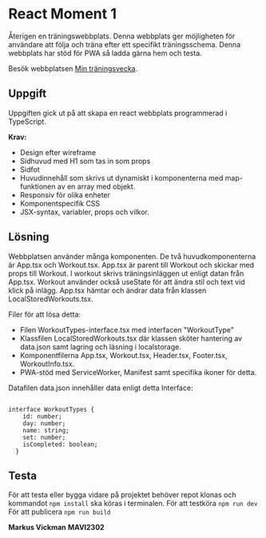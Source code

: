 # React Moment 1
Återigen en träningswebbplats. Denna webbplats ger möjligheten för användare att följa och träna efter ett specifikt träningsschema. Denna webbplats har stöd för PWA så ladda gärna hem och testa.

Besök webbplatsen [Min träningsvecka](https://workout-week.netlify.app/).

## Uppgift
Uppgiften gick ut på att skapa en react webbplats programmerad i TypeScript.

**Krav:**
* Design efter wireframe
* Sidhuvud med H1 som tas in som props
* Sidfot
* Huvudinnehåll som skrivs ut dynamiskt i komponenterna med map-funktionen av en array med objekt.
* Responsiv för olika enheter
* Komponentspecifik CSS
* JSX-syntax, variabler, props och vilkor.

## Lösning
Webbplatsen använder många komponenten. De två huvudkomponenterna är App.tsx och Workout.tsx. 
App.tsx är parent till Workout och skickar med props till Workout. I workout skrivs träningsinläggen ut enligt datan från App.tsx. Workout använder också useState för att ändra stil och text vid klick på inlägg. App.tsx hämtar och ändrar data från klassen LocalStoredWorkouts.tsx.

Filer för att lösa detta:
* Filen WorkoutTypes-interface.tsx med interfacen "WorkoutType"
* Klassfilen LocalStoredWorkouts.tsx där klassen sköter hantering av data.json samt lagring och läsning i localstorage.
* Komponentfilerna App.tsx, Workout.tsx, Header.tsx, Footer.tsx, WorkoutInfo.tsx.
* PWA-stöd med ServiceWorker, Manifest samt specifika ikoner för detta.

Datafilen data.json innehåller data enligt detta Interface:

```

interface WorkoutTypes {
    id: number;
    day: number;
    name: string;
    set: number;
    isCompleted: boolean;
  }

```

## Testa
För att testa eller bygga vidare på projektet behöver repot klonas och kommandot ` npm install ` ska köras i terminalen.
För att testköra ` npm run dev `
För att publicera ` npm run build `

**Markus Vickman**
**MAVI2302**
